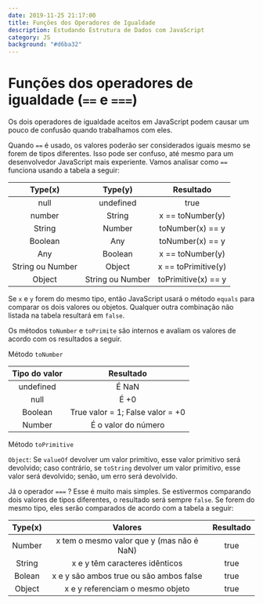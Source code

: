 ```yaml
---
date: 2019-11-25 21:17:00
title: Funções dos Operadores de Igualdade
description: Estudando Estrutura de Dados com JavaScript
category: JS
background: "#d6ba32"
---
```


# Funções dos operadores de igualdade (`==` e `===`)

Os dois operadores de igualdade aceitos em JavaScript podem causar um pouco de confusão quando trabalhamos com eles.

Quando `==` é usado, os valores poderão ser considerados iguais mesmo se forem de tipos diferentes. Isso pode ser confuso, até mesmo para um desenvolvedor JavaScript mais experiente. Vamos analisar como `==` funciona usando a tabela a seguir:

|     Type(x)      |     Type(y)      |      Resultado      |
| :--------------: | :--------------: | :-----------------: |
|       null       |    undefined     |        true         |
|      number      |      String      |  x == toNumber(y)   |
|      String      |      Number      |  toNumber(x) == y   |
|     Boolean      |       Any        |  toNumber(x) == y   |
|       Any        |     Boolean      |  x == toNumber(y)   |
| String ou Number |      Object      | x == toPrimitive(y) |
|      Object      | String ou Number | toPrimitive(x) == y |

Se `x` e `y` forem do mesmo tipo, então JavaScript usará o método `equals` para comparar os dois valores ou objetos. Qualquer outra combinação não listada na tabela resultará em `false`.

Os métodos `toNumber` e `toPrimite` são internos e avaliam os valores de acordo com os resultados a seguir.

Método `toNumber`

| Tipo do valor |            Resultado             |
| :-----------: | :------------------------------: |
|   undefined   |              É NaN               |
|     null      |               É +0               |
|    Boolean    | True valor = 1; False valor = +0 |
|    Number     |       É o valor do número        |

Método `toPrimitive`

`Object`: Se `valueOf` devolver um valor primitivo, esse valor primitivo será devolvido; caso contrário, se `toString` devolver um valor primitivo, esse valor será devolvido; senão, um erro será devolvido.
	
Já o operador `===` ? Esse é muito mais simples. Se estivermos comparando dois valores de tipos diferentes, o resultado será sempre `false`. Se forem do mesmo tipo, eles serão comparados de acordo com a tabela a seguir:

| Type(x) |                  Valores                  | Resultado |
| :-----: | :---------------------------------------: | :-------: |
| Number  | x tem o mesmo valor que y (mas não é NaN) |   true    |
| String  |      x e y têm caracteres idênticos       |   true    |
| Bolean  |  x e y são ambos true ou são ambos false  |   true    |
| Object  |     x e y referenciam o mesmo objeto      |   true    |
